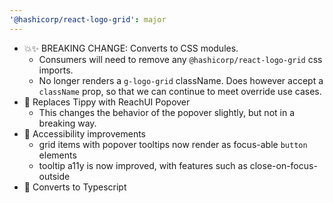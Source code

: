 ```yaml
---
'@hashicorp/react-logo-grid': major
---
```


- 💥✨ BREAKING CHANGE: Converts to CSS modules.
  - Consumers will need to remove any `@hashicorp/react-logo-grid` css imports.
  - No longer renders a `g-logo-grid` className. Does however accept a `className` prop, so that we can continue to meet override use cases.
- 🔨 Replaces Tippy with ReachUI Popover
  - This changes the behavior of the popover slightly, but not in a breaking way.
- 🔨 Accessibility improvements
  - grid items with popover tooltips now render as focus-able `button` elements
  - tooltip a11y is now improved, with features such as close-on-focus-outside
- 🔨 Converts to Typescript
